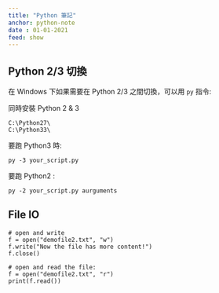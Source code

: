 ```yaml
---
title: "Python 筆記"
anchor: python-note
date : 01-01-2021
feed: show
---
```


## Python 2/3 切換

在 Windows 下如果需要在 Python 2/3 之間切換，可以用 `py` 指令:

同時安裝 Python 2 & 3
```
C:\Python27\
C:\Python33\
```

要跑 Python3 時:

    py -3 your_script.py

要跑 Python2 :

    py -2 your_script.py aurguments

## File IO

```
# open and write 
f = open("demofile2.txt", "w")
f.write("Now the file has more content!")
f.close()
```

```
# open and read the file:
f = open("demofile2.txt", "r")
print(f.read())
```

